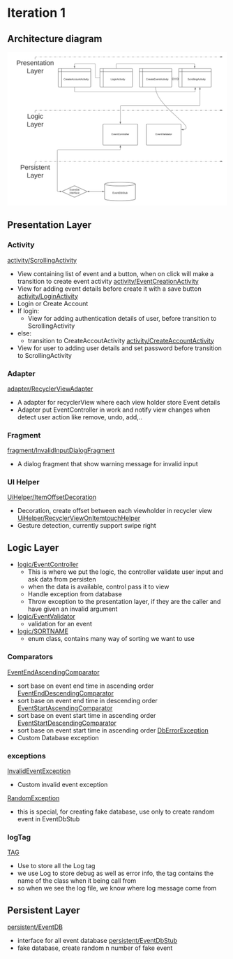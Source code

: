 # Iteration 1 

## Architecture diagram 

![architecture](architecture-iter1.png)

## Presentation Layer

### Activity
[activity/ScrollingActivity](https://code.cs.umanitoba.ca/3350-winter-2021-a03/Team-7/-/blob/master/app/src/main/java/comp3350/team7/scheduleapp/presentation/activity/ScrollingActivity.java)
- View containing list of event and a button, when on click will make a transition to create event activity 
[activity/EventCreationActivity](https://code.cs.umanitoba.ca/3350-winter-2021-a03/Team-7/-/blob/master/app/src/main/java/comp3350/team7/scheduleapp/presentation/activity/EventCreationActivity.java)
- View for adding event details before create it with a save button
[activity/LoginActivity](https://code.cs.umanitoba.ca/3350-winter-2021-a03/Team-7/-/blob/master/app/src/main/java/comp3350/team7/scheduleapp/presentation/activity/LoginActivity.java)
- Login or Create Account 
- If login:
    - View for adding authentication details of user, before transition to ScrollingActivity
- else: 
    - transition to CreateAccoutActivity
[activity/CreateAccountActivity](https://code.cs.umanitoba.ca/3350-winter-2021-a03/Team-7/-/blob/master/app/src/main/java/comp3350/team7/scheduleapp/presentation/activity/CreateAccountActivity.java)
- View for user to adding user details and set password before transition to ScrollingActivity

### Adapter 
[adapter/RecyclerViewAdapter](https://code.cs.umanitoba.ca/3350-winter-2021-a03/Team-7/-/blob/master/app/src/main/java/comp3350/team7/scheduleapp/presentation/adapter/RecyclerViewAdapter.java)
- A adapter for recyclerView where each view holder store Event details 
- Adapter put EventController in work and notify view changes when detect user action like remove, undo, add,..
 
### Fragment
[fragment/InvalidInputDialogFragment](https://code.cs.umanitoba.ca/3350-winter-2021-a03/Team-7/-/blob/master/app/src/main/java/comp3350/team7/scheduleapp/presentation/fragment/InvalidInputDialogFragment.java)
- A dialog fragment that show warning message for invalid input 

### UI Helper
[UiHelper/ItemOffsetDecoration](https://code.cs.umanitoba.ca/3350-winter-2021-a03/Team-7/-/blob/master/app/src/main/java/comp3350/team7/scheduleapp/presentation/UiHelper/ItemOffsetDecoration.java)
- Decoration, create offset between each viewholder in recycler view
[UiHelper/RecyclerViewOnItemtouchHelper](https://code.cs.umanitoba.ca/3350-winter-2021-a03/Team-7/-/blob/master/app/src/main/java/comp3350/team7/scheduleapp/presentation/UiHelper/RecyclerViewOnItemtouchHelper.java)
- Gesture detection, currently support swipe right


## Logic Layer 

- [logic/EventController](https://code.cs.umanitoba.ca/3350-winter-2021-a03/Team-7/-/blob/master/app/src/main/java/comp3350/team7/scheduleapp/logic/EventController.java)
    - This is where we put the logic, the controller validate user input and ask data from persisten
    - when the data is available, control pass it to view 
    - Handle exception from database
    - Throw exception to the presentation layer, if they are the caller and have given an invalid argument  
- [logic/EventValidator](https://code.cs.umanitoba.ca/3350-winter-2021-a03/Team-7/-/blob/master/app/src/main/java/comp3350/team7/scheduleapp/logic/EventValidator.java)
    - validation for an event 
- [logic/SORTNAME](https://code.cs.umanitoba.ca/3350-winter-2021-a03/Team-7/-/blob/master/app/src/main/java/comp3350/team7/scheduleapp/logic/SORTNAME.java)
    - enum class, contains many way of sorting we want to use 
   
### Comparators

[EventEndAscendingComparator](https://code.cs.umanitoba.ca/3350-winter-2021-a03/Team-7/-/blob/master/app/src/main/java/comp3350/team7/scheduleapp/logic/comparators/EventEndAscendingComparator.java)
- sort base on event end time in ascending order
[EventEndDescendingComparator](https://code.cs.umanitoba.ca/3350-winter-2021-a03/Team-7/-/blob/master/app/src/main/java/comp3350/team7/scheduleapp/logic/comparators/EventEndDescendingComparator.java)
- sort base on event end time in descending order
[EventStartAscendingComparator](https://code.cs.umanitoba.ca/3350-winter-2021-a03/Team-7/-/blob/master/app/src/main/java/comp3350/team7/scheduleapp/logic/comparators/EventStartAscendingComparator.java)
- sort base on event start time in ascending order
[EventStartDescendingComparator](https://code.cs.umanitoba.ca/3350-winter-2021-a03/Team-7/-/blob/master/app/src/main/java/comp3350/team7/scheduleapp/logic/comparators/EventStartDescendingComparator.java)
- sort base on event start time in ascending order
[DbErrorException](https://code.cs.umanitoba.ca/3350-winter-2021-a03/Team-7/-/blob/master/app/src/main/java/comp3350/team7/scheduleapp/logic/exceptions/DbErrorException.java)
- Custom Database exception

### exceptions 

[InvalidEventException](https://code.cs.umanitoba.ca/3350-winter-2021-a03/Team-7/-/blob/master/app/src/main/java/comp3350/team7/scheduleapp/logic/exceptions/InvalidEventException.java)
- Custom invalid event exception

[RandomException](https://code.cs.umanitoba.ca/3350-winter-2021-a03/Team-7/-/blob/master/app/src/main/java/comp3350/team7/scheduleapp/logic/exceptions/RandomException.java)
- this is special, for creating fake database, use only to create random event in EventDbStub

### logTag

[TAG](https://code.cs.umanitoba.ca/3350-winter-2021-a03/Team-7/-/blob/master/app/src/main/java/comp3350/team7/scheduleapp/logic/logTag/TAG.java)
- Use to store all the Log tag
- we use Log to store debug as well as error info, the tag contains the name of the class when it being call from
- so when we see the log file, we know where log message come from  

## Persistent Layer

[persistent/EventDB](https://code.cs.umanitoba.ca/3350-winter-2021-a03/Team-7/-/blob/master/app/src/main/java/comp3350/team7/scheduleapp/persistence/EventDB.java)
- interface for all event database 
[persistent/EventDbStub](https://code.cs.umanitoba.ca/3350-winter-2021-a03/Team-7/-/blob/master/app/src/main/java/comp3350/team7/scheduleapp/persistence/EventDbStub.java)
- fake database, create random n number of fake event 

